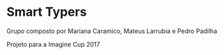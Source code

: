 # Smart Typers

Grupo composto por Mariana Caramico, Mateus Larrubia e Pedro Padilha

Projeto para a Imagine Cup 2017